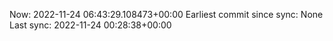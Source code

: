 Now: 2022-11-24 06:43:29.108473+00:00 Earliest commit since sync: None Last sync: 2022-11-24 00:28:38+00:00
